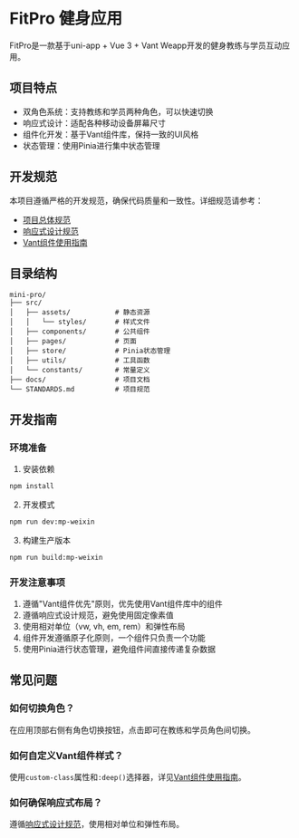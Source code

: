 # FitPro 健身应用

FitPro是一款基于uni-app + Vue 3 + Vant Weapp开发的健身教练与学员互动应用。

## 项目特点

- 双角色系统：支持教练和学员两种角色，可以快速切换
- 响应式设计：适配各种移动设备屏幕尺寸
- 组件化开发：基于Vant组件库，保持一致的UI风格
- 状态管理：使用Pinia进行集中状态管理

## 开发规范

本项目遵循严格的开发规范，确保代码质量和一致性。详细规范请参考：

- [项目总体规范](./STANDARDS.md)
- [响应式设计规范](./docs/responsive-design.md)
- [Vant组件使用指南](./docs/vant-component-guide.md)

## 目录结构

```
mini-pro/
├── src/
│   ├── assets/           # 静态资源
│   │   └── styles/       # 样式文件
│   ├── components/       # 公共组件
│   ├── pages/            # 页面
│   ├── store/            # Pinia状态管理
│   ├── utils/            # 工具函数
│   └── constants/        # 常量定义
├── docs/                 # 项目文档
└── STANDARDS.md          # 项目规范
```

## 开发指南

### 环境准备

1. 安装依赖
```bash
npm install
```

2. 开发模式
```bash
npm run dev:mp-weixin
```

3. 构建生产版本
```bash
npm run build:mp-weixin
```

### 开发注意事项

1. 遵循"Vant组件优先"原则，优先使用Vant组件库中的组件
2. 遵循响应式设计规范，避免使用固定像素值
3. 使用相对单位（vw, vh, em, rem）和弹性布局
4. 组件开发遵循原子化原则，一个组件只负责一个功能
5. 使用Pinia进行状态管理，避免组件间直接传递复杂数据

## 常见问题

### 如何切换角色？

在应用顶部右侧有角色切换按钮，点击即可在教练和学员角色间切换。

### 如何自定义Vant组件样式？

使用`custom-class`属性和`:deep()`选择器，详见[Vant组件使用指南](./docs/vant-component-guide.md)。

### 如何确保响应式布局？

遵循[响应式设计规范](./docs/responsive-design.md)，使用相对单位和弹性布局。
